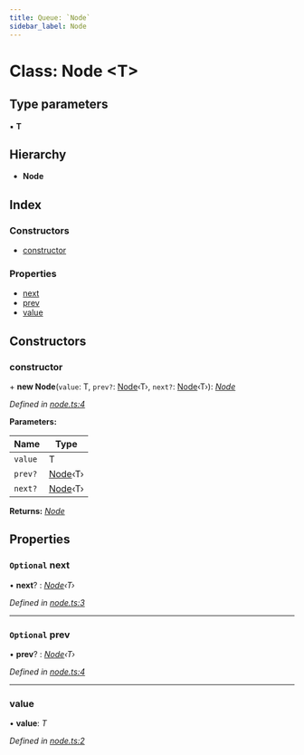 ```yaml
---
title: Queue: `Node`
sidebar_label: Node
---
```


# Class: Node <**T**>

## Type parameters

▪ **T**

## Hierarchy

* **Node**

## Index

### Constructors

* [constructor](node.md#constructor)

### Properties

* [next](node.md#optional-next)
* [prev](node.md#optional-prev)
* [value](node.md#value)

## Constructors

###  constructor

\+ **new Node**(`value`: T, `prev?`: [Node](node.md)‹T›, `next?`: [Node](node.md)‹T›): *[Node](node.md)*

*Defined in [node.ts:4](https://github.com/terascope/teraslice/blob/d2d877b60/packages/queue/src/node.ts#L4)*

**Parameters:**

Name | Type |
------ | ------ |
`value` | T |
`prev?` | [Node](node.md)‹T› |
`next?` | [Node](node.md)‹T› |

**Returns:** *[Node](node.md)*

## Properties

### `Optional` next

• **next**? : *[Node](node.md)‹T›*

*Defined in [node.ts:3](https://github.com/terascope/teraslice/blob/d2d877b60/packages/queue/src/node.ts#L3)*

___

### `Optional` prev

• **prev**? : *[Node](node.md)‹T›*

*Defined in [node.ts:4](https://github.com/terascope/teraslice/blob/d2d877b60/packages/queue/src/node.ts#L4)*

___

###  value

• **value**: *T*

*Defined in [node.ts:2](https://github.com/terascope/teraslice/blob/d2d877b60/packages/queue/src/node.ts#L2)*
